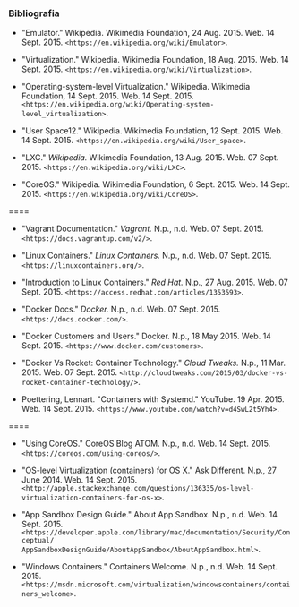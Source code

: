 ### Bibliografia
<!-- .slide: class="bibliography" -->

- "Emulator." Wikipedia. Wikimedia Foundation, 24 Aug. 2015. Web. 14 Sept. 2015.
`<https://en.wikipedia.org/wiki/Emulator>`.

- "Virtualization." Wikipedia. Wikimedia Foundation, 18 Aug. 2015. Web. 14 Sept. 2015.
`<https://en.wikipedia.org/wiki/Virtualization>`.

- "Operating-system-level Virtualization." Wikipedia. Wikimedia Foundation, 14 Sept. 2015. Web. 14 Sept. 2015.
`<https://en.wikipedia.org/wiki/Operating-system-level_virtualization>`.

-  "User Space12." Wikipedia. Wikimedia Foundation, 12 Sept. 2015. Web. 14 Sept. 2015.
`<https://en.wikipedia.org/wiki/User_space>`.

- "LXC." _Wikipedia._ Wikimedia Foundation, 13 Aug. 2015. Web. 07 Sept. 2015.
`<https://en.wikipedia.org/wiki/LXC>`.

- "CoreOS." Wikipedia. Wikimedia Foundation, 6 Sept. 2015. Web. 14 Sept. 2015.
`<https://en.wikipedia.org/wiki/CoreOS>`.

====
<!-- .slide: class="bibliography" -->

- "Vagrant Documentation." _Vagrant._ N.p., n.d. Web. 07 Sept. 2015.
`<https://docs.vagrantup.com/v2/>`.

- "Linux Containers." _Linux Containers._ N.p., n.d. Web. 07 Sept. 2015.
`<https://linuxcontainers.org/>`.

- "Introduction to Linux Containers." _Red Hat._ N.p., 27 Aug. 2015. Web. 07 Sept. 2015.
`<https://access.redhat.com/articles/1353593>`.

- "Docker Docs." _Docker._ N.p., n.d. Web. 07 Sept. 2015.
`<https://docs.docker.com/>`.

- "Docker Customers and Users." Docker. N.p., 18 May 2015. Web. 14 Sept. 2015.
`<https://www.docker.com/customers>`.

- "Docker Vs Rocket: Container Technology." _Cloud Tweaks._ N.p., 11 Mar. 2015. Web. 07 Sept. 2015.
`<http://cloudtweaks.com/2015/03/docker-vs-rocket-container-technology/>`.

- Poettering, Lennart. "Containers with Systemd." YouTube. 19 Apr. 2015. Web. 14 Sept. 2015.
`<https://www.youtube.com/watch?v=d4SwL2t5Yh4>`.

====
<!-- .slide: class="bibliography" -->

- "Using CoreOS." CoreOS Blog ATOM. N.p., n.d. Web. 14 Sept. 2015.
`<https://coreos.com/using-coreos/>`.

- "OS-level Virtualization (containers) for OS X." Ask Different. N.p., 27 June 2014. Web. 14 Sept. 2015.
`<http://apple.stackexchange.com/questions/136335/os-level-virtualization-containers-for-os-x>`.

- "App Sandbox Design Guide." About App Sandbox. N.p., n.d. Web. 14 Sept. 2015.
`<https://developer.apple.com/library/mac/documentation/Security/Conceptual/`
`AppSandboxDesignGuide/AboutAppSandbox/AboutAppSandbox.html>`.

- "Windows Containers." Containers Welcome. N.p., n.d. Web. 14 Sept. 2015.
`<https://msdn.microsoft.com/virtualization/windowscontainers/containers_welcome>`.
